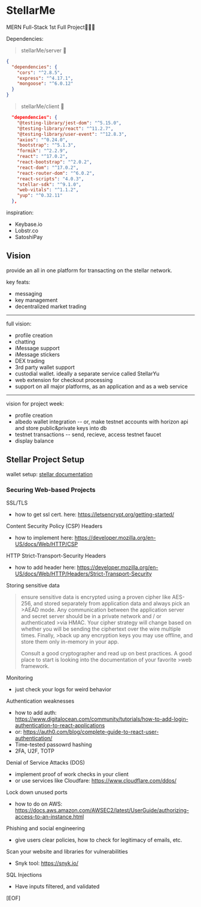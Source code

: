 # StellarMe

MERN Full-Stack
1st Full Project🎉🎉🎊

Dependencies:
>stellarMe/server 📂

```json
{
  "dependencies": {
    "cors": "^2.8.5",
    "express": "^4.17.1",
    "mongoose": "^6.0.12"
  }
}
```

>stellarMe/client 📂

```json
  "dependencies": {
    "@testing-library/jest-dom": "^5.15.0",
    "@testing-library/react": "^11.2.7",
    "@testing-library/user-event": "^12.8.3",
    "axios": "^0.24.0",
    "bootstrap": "^5.1.3",
    "formik": "^2.2.9",
    "react": "^17.0.2",
    "react-bootstrap": "^2.0.2",
    "react-dom": "^17.0.2",
    "react-router-dom": "^6.0.2",
    "react-scripts": "4.0.3",
    "stellar-sdk": "^9.1.0",
    "web-vitals": "^1.1.2",
    "yup": "^0.32.11"
  },
```

inspiration:

- Keybase.io
- Lobstr.co
- SatoshiPay

## Vision

provide an all in one platform for transacting on the stellar network.

key feats:

- messaging
- key management
- decentralized market trading

---

full vision:

- profile creation
- chatting
- iMessage support
- iMessage stickers
- DEX trading
- 3rd party wallet support
- custodial wallet. ideally a separate service called StellarYu
- web extension for checkout processing
- support on all major platforms, as an application and as a web service

---

vision for project week:

- profile creation
- albedo wallet integration
-- or, make testnet accounts with horizon api and store public&private keys into db
- testnet transactions
-- send, recieve, access testnet faucet
- display balance

## Stellar Project Setup


wallet setup: [stellar documentation](https://developers.stellar.org/docs/building-apps/project-setup/)


### Securing Web-based Projects

SSL/TLS

- how to get ssl cert. here: https://letsencrypt.org/getting-started/

Content Security Policy (CSP) Headers

- how to implement here: https://developer.mozilla.org/en-US/docs/Web/HTTP/CSP

HTTP Strict-Transport-Security Headers

- how to add header here: https://developer.mozilla.org/en-US/docs/Web/HTTP/Headers/Strict-Transport-Security

Storing sensitive data

>ensure sensitive data is encrypted using a proven cipher like AES-256, and stored separately from application data and always pick an >AEAD mode. Any communication between the application server and secret server should be in a private network and / or authenticated >via HMAC. Your cipher strategy will change based on whether you will be sending the ciphertext over the wire multiple times. Finally, >back up any encryption keys you may use offline, and store them only in-memory in your app.
>
>Consult a good cryptographer and read up on best practices. A good place to start is looking into the documentation of your favorite >web framework.

Monitoring

- just check your logs for weird behavior

Authentication weaknesses

- how to add auth: https://www.digitalocean.com/community/tutorials/how-to-add-login-authentication-to-react-applications
- or: https://auth0.com/blog/complete-guide-to-react-user-authentication/
- Time-tested passowrd hashing
- 2FA, U2F, TOTP

Denial of Service Attacks (DOS)

- implement proof of work checks in your client
- or use services like Cloudfare: https://www.cloudflare.com/ddos/

Lock down unused ports

- how to do on AWS: https://docs.aws.amazon.com/AWSEC2/latest/UserGuide/authorizing-access-to-an-instance.html

Phishing and social engineering

- give users clear policies, how to check for legitimacy of emails, etc.

Scan your website and libraries for vulnerabilities

- Snyk tool: https://snyk.io/

SQL Injections

- Have inputs filtered, and validated

[EOF]
